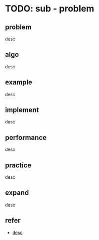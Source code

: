# TODO: sub - problem

## problem

desc

## algo

desc

## example

desc

## implement

desc

## performance

desc

## practice

desc

## expand

desc

## refer

- [desc]()
